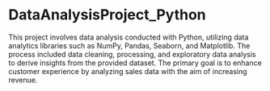 # DataAnalysisProject_Python

This project involves data analysis conducted with Python, utilizing data analytics libraries such as NumPy, Pandas, Seaborn, and Matplotlib. The process included data cleaning, processing, and exploratory data analysis to derive insights from the provided dataset. The primary goal is to enhance customer experience by analyzing sales data with the aim of increasing revenue.
